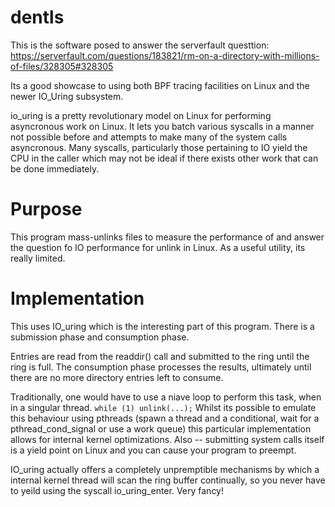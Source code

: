 dentls
=======

This is the software posed to answer the serverfault questtion: https://serverfault.com/questions/183821/rm-on-a-directory-with-millions-of-files/328305#328305

Its a good showcase to using both BPF tracing facilities on Linux and the newer IO_Uring subsystem.

io_uring is a pretty revolutionary model on Linux for performing asyncronous work on Linux. It lets you batch various syscalls in a manner not possible before and attempts to make many of the system calls asyncronous. Many syscalls, particularly those pertaining to IO yield the CPU in the caller which may not be ideal if there exists other work that can be done immediately.

# Purpose

This program mass-unlinks files to measure the performance of and answer the question fo IO performance for unlink in Linux.
As a useful utility, its really limited.

# Implementation

This uses IO_uring which is the interesting part of this program.
There is a submission phase and consumption phase.

Entries are read from the readdir() call and submitted to the ring until the ring is full.
The consumption phase processes the results, ultimately until there are no more directory entries left to consume.

Traditionally, one would have to use a niave loop to perform this task, when in a singular thread. `while (1) unlink(...);`
Whilst its possible to emulate this behaviour using pthreads (spawn a thread and a conditional, wait for a pthread_cond_signal or use a work queue) this particular implementation allows for internal kernel optimizations. Also -- submitting system calls itself is a yield point on Linux and you can cause your program to preempt.

IO_uring actually offers a completely unpremptible mechanisms by which a internal kernel thread will scan the ring buffer continually, so you never have to yeild using the syscall io_uring_enter. Very fancy!
